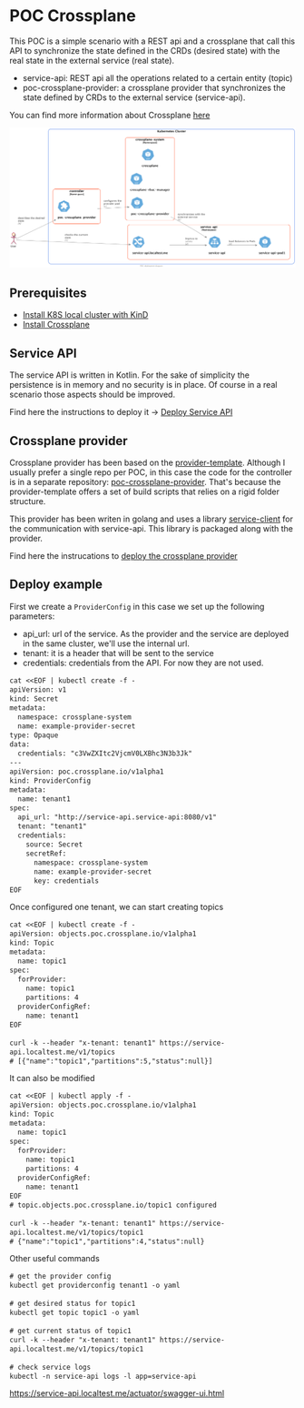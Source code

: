 # POC Crossplane

This POC is a simple scenario with a REST api and a crossplane that call this API to synchronize the state defined in 
the CRDs (desired state) with the real state in the external service (real state). 

* service-api: REST api all the operations related to a certain entity (topic)
* poc-crossplane-provider: a crossplane provider that synchronizes the state defined
 by CRDs to the external service (service-api).

You can find more information about Crossplane [here](https://crossplane.io/docs/v1.8/)

![diagram](doc/img/poc.png)

## Prerequisites

* [Install K8S local cluster with KinD](doc/01_K8S_LOCAL_CLUSTER_KIND.md)
* [Install Crossplane](doc/02_INSTALL_CROSSPLANE.md)

## Service API

The service API is written in Kotlin. For the sake of simplicity the persistence is in memory
and no security is in place. Of course in a real scenario those aspects should be improved.

Find here the instructions to deploy it -> [Deploy Service API](doc/03_DEPLOY_SERVICE_API.md)

## Crossplane provider

Crossplane provider has been based on the [provider-template](https://github.com/crossplane/provider-template). Although I 
usually prefer a single repo per POC, in this case the code for the controller is in a separate repository: 
[poc-crossplane-provider](https://github.com/scalvetr/poc-crossplane-provider). That's because the provider-template offers a set 
of build scripts that relies on a rigid folder structure.

This provider has been writen in golang and uses a library [service-client](./service-client) for the communication
with service-api. This library is packaged along with the provider.

Find here the instrucations to [deploy the crossplane provider](doc/04_DEPLOY_PROVIDER.md)

## Deploy example

First we create a `ProviderConfig` in this case we set up the following parameters:
* api_url: url of the service. As the provider and the service are deployed in the same cluster, we'll use the internal url.
* tenant: it is a header that will be sent to the service
* credentials: credentials from the API. For now they are not used.

```shell
cat <<EOF | kubectl create -f -
apiVersion: v1
kind: Secret
metadata:
  namespace: crossplane-system
  name: example-provider-secret
type: Opaque
data:
  credentials: "c3VwZXItc2VjcmV0LXBhc3N3b3Jk"
---
apiVersion: poc.crossplane.io/v1alpha1
kind: ProviderConfig
metadata:
  name: tenant1
spec:
  api_url: "http://service-api.service-api:8080/v1"
  tenant: "tenant1"
  credentials:
    source: Secret
    secretRef:
      namespace: crossplane-system
      name: example-provider-secret
      key: credentials
EOF
```

Once configured one tenant, we can start creating topics
```shell
cat <<EOF | kubectl create -f -
apiVersion: objects.poc.crossplane.io/v1alpha1
kind: Topic
metadata:
  name: topic1
spec:
  forProvider:
    name: topic1
    partitions: 4
  providerConfigRef:
    name: tenant1
EOF

curl -k --header "x-tenant: tenant1" https://service-api.localtest.me/v1/topics
# [{"name":"topic1","partitions":5,"status":null}]
```
It can also be modified
```shell
cat <<EOF | kubectl apply -f -
apiVersion: objects.poc.crossplane.io/v1alpha1
kind: Topic
metadata:
  name: topic1
spec:
  forProvider:
    name: topic1
    partitions: 4
  providerConfigRef:
    name: tenant1
EOF
# topic.objects.poc.crossplane.io/topic1 configured

curl -k --header "x-tenant: tenant1" https://service-api.localtest.me/v1/topics/topic1
# {"name":"topic1","partitions":4,"status":null}
```

Other useful commands
```shell
# get the provider config
kubectl get providerconfig tenant1 -o yaml

# get desired status for topic1
kubectl get topic topic1 -o yaml

# get current status of topic1
curl -k --header "x-tenant: tenant1" https://service-api.localtest.me/v1/topics/topic1

# check service logs
kubectl -n service-api logs -l app=service-api 
```

https://service-api.localtest.me/actuator/swagger-ui.html
